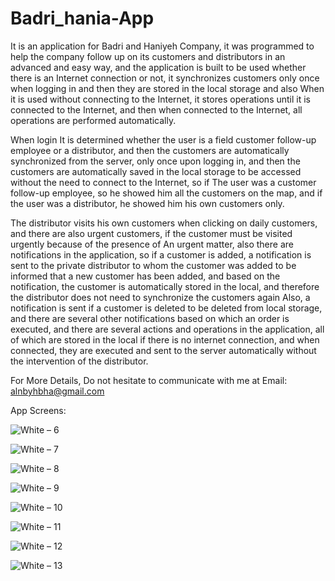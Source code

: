 # Badri_hania-App

It is an application for Badri and Haniyeh Company, it was programmed to help the company follow up on its customers and distributors in an advanced and easy way, and the application is built to be used whether there is an Internet connection or not, it synchronizes customers only once when logging in and then they are stored in the local storage and also When it is used without connecting to the Internet, it stores operations until it is connected to the Internet, and then when connected to the Internet, all operations are performed automatically.

When login It is determined whether the user is a field customer follow-up employee or a distributor, and then the customers are automatically synchronized from the server, only once upon logging in, and then the customers are automatically saved in the local storage to be accessed without the need to connect to the Internet, so if The user was a customer follow-up employee, so he showed him all the customers on the map, and if the user was a distributor, he showed him his own customers only. 

The distributor visits his own customers when clicking on daily customers, and there are also urgent customers, if the customer must be visited urgently because of the presence of An urgent matter, also there are notifications in the application, so if a customer is added, a notification is sent to the private distributor to whom the customer was added to be informed that a new customer has been added, and based on the notification, the customer is automatically stored in the local, and therefore the distributor does not need to synchronize the customers again Also, a notification is sent if a customer is deleted to be deleted from local storage, and there are several other notifications based on which an order is executed, and there are several actions and operations in the application, all of which are stored in the local if there is no internet connection, and when connected, they are executed and sent to the server automatically without the intervention of the distributor.

For More Details, Do not hesitate to communicate with me at Email: alnbyhbha@gmail.com

App Screens:

![White – 6](https://github.com/BahaaAlnabeeh/Badri_hania-App/assets/42490211/b3f87f06-2d85-4b05-bb81-862a86b4716b)

![White – 7](https://github.com/BahaaAlnabeeh/Badri_hania-App/assets/42490211/f312bdce-33ca-4609-80d8-038d34c5c7d8)

![White – 8](https://github.com/BahaaAlnabeeh/Badri_hania-App/assets/42490211/f5be65e2-c9d7-4599-b113-157267fefb81)

![White – 9](https://github.com/BahaaAlnabeeh/Badri_hania-App/assets/42490211/0751cb2d-d512-4fbf-9c5f-4c5fd5f92c81)

![White – 10](https://github.com/BahaaAlnabeeh/Badri_hania-App/assets/42490211/135bbc52-f27f-4c0f-9e9b-dac1f552112b)

![White – 11](https://github.com/BahaaAlnabeeh/Badri_hania-App/assets/42490211/4a2bb48c-2367-44ec-ad9f-a0d718fdc774)

![White – 12](https://github.com/BahaaAlnabeeh/Badri_hania-App/assets/42490211/bc31b53c-ff4a-43e0-9326-87eef7f009e5)

![White – 13](https://github.com/BahaaAlnabeeh/Badri_hania-App/assets/42490211/77bcefcc-3970-4bd9-ad2d-9308e12ccd5f)

